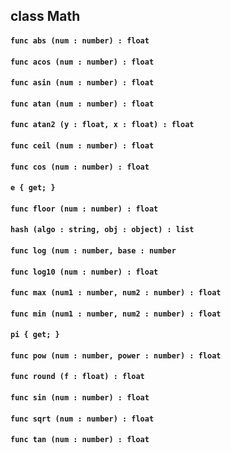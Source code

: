 ## class Math

#### ```func abs (num : number) : float```


#### ```func acos (num : number) : float```


#### ```func asin (num : number) : float```


#### ```func atan (num : number) : float```


#### ```func atan2 (y : float, x : float) : float```


#### ```func ceil (num : number) : float```


#### ```func cos (num : number) : float```


#### ```e { get; }```


#### ```func floor (num : number) : float```


#### ```hash (algo : string, obj : object) : list```


#### ```func log (num : number, base : number```


#### ```func log10 (num : number) : float```


#### ```func max (num1 : number, num2 : number) : float```


#### ```func min (num1 : number, num2 : number) : float```


#### ```pi { get; }```


#### ```func pow (num : number, power : number) : float```


#### ```func round (f : float) : float```


#### ```func sin (num : number) : float```


#### ```func sqrt (num : number) : float```


#### ```func tan (num : number) : float```



